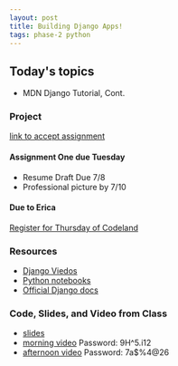 ```yaml
---
layout: post
title: Building Django Apps!
tags: phase-2 python
---
```


## Today's topics

- MDN Django Tutorial, Cont.

### Project

[link to accept assignment](https://classroom.github.com/a/jLpDPKpL)

#### Assignment One due Tuesday 

- Resume Draft Due 7/8
- Professional picture by 7/10
#### Due to Erica

[Register for Thursday of Codeland](https://codelandconf.com/#tickets)

### Resources

* [Django Viedos](https://www.youtube.com/channel/UC-QDfvrRIDB6F0bIO4I4HkQ)
* [Python notebooks](https://github.com/momentum-morehouse/code-examples/tree/master/python/intro-notebooks)
* [Official Django docs](https://docs.djangoproject.com/en/3.0/)

### Code, Slides, and Video from Class

* [slides](slide-decks/IntroDjango.pdf)
* [morning video](https://us02web.zoom.us/rec/share/1NBeJr7o1j5OHbfQ9U7mXIQkLMO5aaa8gCRM-vsFz00uSjwQ39LiwNjYJhtPMM2Q) Password: 9H^5.i12 
* [afternoon video](https://us02web.zoom.us/rec/share/4MoyNbrd0k5OZbfjuHrRdu04HcP9eaa81XIY_fZczktpX58EuwGT1y_MUMmveIJt) Password: 7a$%4@26
